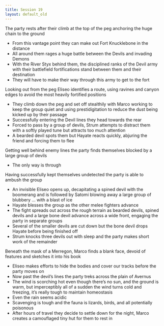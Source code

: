```yaml
---
title: Session 19
layout: default_old
---
```


The party rests after their climb at the top of the peg anchoring the huge chain to the ground
- From this vantage point they can make out Fort Knucklebone in the distance
- All around them rages a huge battle between the Devils and invading Demons
- With the River Styx behind them, the disciplined ranks of the Devil army with their battlefield fortifications stand between them and their destination
- They will have to make their way through this army to get to the fort

Looking out from the peg Eliseo identifies a route, using ravines and canyon edges to avoid the most heavily fortified positions
- They climb down the peg and set off stealthily with Marco working to keep the group quiet and using prestidigitation to reduce the dust being kicked up by their passage
- Successfully entering the Devil lines they head towards the rear
- Forced to pass by a group of devils, Strum attempts to distract them with a softly played tune but attracts too much attention
- A bearded devil spots them but Hayate reacts quickly, abjuring the friend and forcing them to flee

Getting well behind enemy lines the party finds themselves blocked by a large group of devils
- The only way is through

Having successfully kept themselves undetected the party is able to ambush the group
- An invisible Eliseo opens up, decapitating a spined devil with the boomerang and is followed by Satomi blowing away a large group of blubbery … with a blast of ice
- Hayate blesses the group as the other melee fighters advance
- The fight spreads out across the rough terrain as bearded devils, spined devils and a large bone devil advance across a wide front, engaging the party in separate groups
- Several of the smaller devils are cut down but the bone devil drops Hayate before being finished off
- Strum knocks three devils out with sleep and the party makes short work of the remainder

Beneath the mask of a Merregon, Marco finds a blank face, devoid of features and sketches it into his book
- Eliseo makes efforts to hide the bodies and cover our tracks before the party moves on
- Now past the devil’s lines the party treks across the plain of Avernus
- The wind is scorching hot even though there’s no sun, and the ground is warm, but imperceptibly all of a sudden the wind turns cold and freezing, it’s really tough to maintain homeostasis
- Even the rain seems acidic
- Scavenging is tough and the fauna is lizards, birds, and all potentially poisonous
- After hours of travel they decide to settle down for the night, Marco creates a camouflaged tiny hut for them to rest in
